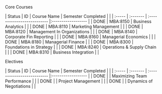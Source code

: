 Core Courses

| Status | ID       | Course Name                 | Semester Completed |                                             |
| :----- | :------- | :-------------------------- |:------------------ |
| DONE   | MBA:8150 | Business Analytics          |                    |
| DONE   | MBA:8110 | Marketing Management        |                    |
| DONE   | MBA:8120 | Management In Organizations |                    |
| DONE   | MBA:8140 | Corporate Fin Reporting     |                    |
| DONE   | MBA:8160 | Managerial Economics        |                    |
| DONE   | MBA:8180 | Managerial Finance          |                    |
| DONE   | MBA:8300 | Foundations in Strategy     |                    |
| DONE   | MBA:8240 | Operations & Supply Chain   |                    |
| DONE   | MBA:8310 | Business Integration        |                    |

Electives

| Status | ID       | Course Name                 | Semester Completed |                                             |
| :----- | :------- | :-------------------------- |:------------------ |
| DONE   |          | Maximizing Team Performance |                    |
| DONE   |          | Project Management          |                    |
| DONE   |          | Dynamics of Negotiations    |                    |